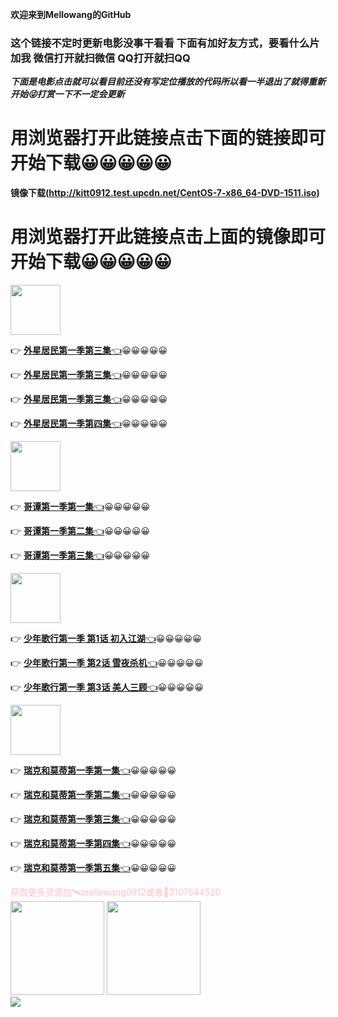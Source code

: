 **欢迎来到Mellowang的GitHub**

### 这个链接不定时更新电影没事干看看 下面有加好友方式，要看什么片加我 微信打开就扫微信 QQ打开就扫QQ
***下面是电影点击就可以看目前还没有写定位播放的代码所以看一半退出了就得重新开始😜打赏一下不一定会更新<br/>***

# 用浏览器打开此链接点击下面的链接即可开始下载😀😀😀😀😀
**镜像下载(http://kitt0912.test.upcdn.net/CentOS-7-x86_64-DVD-1511.iso)<br/>**

# 用浏览器打开此链接点击上面的镜像即可开始下载😀😀😀😀😀

<img src="https://user-images.githubusercontent.com/73633146/157366218-b4e1072f-d209-49de-9a2b-e3623cbfdbe8.jpg" while="100" height="80" >

👉 [**外星居民第一季第三集**👈](http://kitt0912.test.upcdn.net/%E5%A4%96%E6%98%9F%E5%B1%85%E6%B0%91/S01E01.mp4)😀😀😀😀😀

👉 [**外星居民第一季第三集**👈](http://kitt0912.test.upcdn.net/%E5%A4%96%E6%98%9F%E5%B1%85%E6%B0%91/S01E02.mp4)😀😀😀😀😀

👉 [**外星居民第一季第三集**👈](http://kitt0912.test.upcdn.net/%E5%A4%96%E6%98%9F%E5%B1%85%E6%B0%91/S01E03.mp4)😀😀😀😀😀

👉 [**外星居民第一季第四集**👈](https://www.btnull.org/py/Jax6a_4.html?161761)😀😀😀😀😀

<img src="https://user-images.githubusercontent.com/73633146/157352320-7d7f22f6-a405-404c-a890-7305265291d1.jpg" while="100" height="80" >

👉 [**哥谭第一季第一集**👈](http://kitt0912.test.upcdn.net/%E5%93%A5%E8%B0%AD/%E5%93%A5%E8%B0%ADS01E01.mp4)😀😀😀😀😀

👉 [**哥谭第一季第二集**👈](http://kitt0912.test.upcdn.net/%E5%93%A5%E8%B0%AD/%E5%93%A5%E8%B0%ADS01E02.mp4)😀😀😀😀😀

👉 [**哥谭第一季第三集**👈](http://kitt0912.test.upcdn.net/%E5%93%A5%E8%B0%AD/%E5%93%A5%E8%B0%ADS01E03.mp4)😀😀😀😀😀

 <img src="https://user-images.githubusercontent.com/73633146/157244288-e563d7b8-57cf-43ec-a8bf-21e5c47956a2.jpg" while="100" height="80" >

👉 [**少年歌行第一季 第1话 初入江湖**👈](http://kitt0912.test.upcdn.net/ls/%E3%80%8A%E5%B0%91%E5%B9%B4%E6%AD%8C%E8%A1%8C%E3%80%8B%E7%AC%AC1%E8%AF%9D%20%E5%88%9D%E5%85%A5%E6%B1%9F%E6%B9%96.mp4)😀😀😀😀😀

👉 [**少年歌行第一季 第2话 雪夜杀机**👈](http://kitt0912.test.upcdn.net/ls/%E3%80%8A%E5%B0%91%E5%B9%B4%E6%AD%8C%E8%A1%8C%E3%80%8B%E7%AC%AC2%E8%AF%9D%20%E9%9B%AA%E5%A4%9C%E6%9D%80%E6%9C%BA.mp4)😀😀😀😀😀

👉 [**少年歌行第一季 第3话 美人三顾**👈](http://kitt0912.test.upcdn.net/ls/%E3%80%8A%E5%B0%91%E5%B9%B4%E6%AD%8C%E8%A1%8C%E3%80%8B%E7%AC%AC3%E8%AF%9D%20%E7%BE%8E%E4%BA%BA%E4%B8%89%E9%A1%BE.mp4)😀😀😀😀😀

 <img src="https://user-images.githubusercontent.com/73633146/157055958-2d3fa302-4446-4ba3-af05-68654f7bc633.png" while="100" height="80" >

👉 [**瑞克和莫蒂第一季第一集**👈](http://kitt0912.test.upcdn.net/%E7%91%9E%E5%85%8B%E5%92%8C%E8%8E%AB%E8%92%82.Rick.and.Morty.S01E01.mp4)😀😀😀😀😀

👉 [**瑞克和莫蒂第一季第二集**👈](http://kitt0912.test.upcdn.net/%E7%91%9E%E5%85%8B%E5%92%8C%E8%8E%AB%E8%92%82S01E02.mp4)😀😀😀😀😀

👉 [**瑞克和莫蒂第一季第三集**👈](http://kitt0912.test.upcdn.net/%E7%91%9E%E5%85%8B%E5%92%8C%E8%8E%AB%E8%92%82S01E03.mp4)😀😀😀😀😀

👉 [**瑞克和莫蒂第一季第四集**👈](http://kitt0912.test.upcdn.net/%E7%91%9E%E5%85%8B%E5%92%8C%E8%8E%AB%E8%92%82S01E04.mp4)😀😀😀😀😀

👉 [**瑞克和莫蒂第一季第五集**👈](http://kitt0912.test.upcdn.net/%E7%91%9E%E5%85%8B%E5%92%8C%E8%8E%AB%E8%92%82S01E05.mp4)😀😀😀😀😀

<p style='color:pink'>获取更多资源加🛰️mellowang0912或者🐧3107544520<br/>
<img src="https://user-images.githubusercontent.com/73633146/156906094-86d999c0-58e4-405a-a724-4aaaeeb58b69.jpg" while="150" height="150"> <img src="https://user-images.githubusercontent.com/73633146/156906100-40e786ae-f74e-43a3-8c24-565b83fe588b.jpg" while="150" height="150"><br/>
<img src="https://user-images.githubusercontent.com/73633146/156897512-81d1654f-8503-411c-b795-d385edb8acf4.jpg" >
<mp3 src="http://kitt0912.test.upcdn.net/Marshmello%E3%80%81Slushii%20-%20Put%20Yo%20Hands%20Up.mp3">
